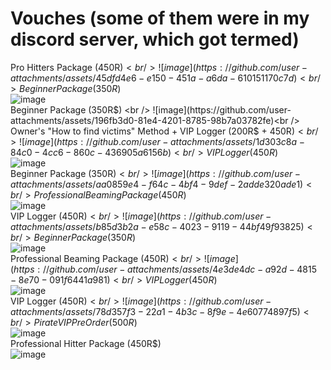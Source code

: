 # Vouches (some of them were in my discord server, which got termed)
Pro Hitters Package (450R$)  <br />
![image](https://github.com/user-attachments/assets/45dfd4e6-e150-451a-a6da-610151170c7d)<br />
Beginner Package (350R$) <br />
![image](https://github.com/user-attachments/assets/81d74a7f-377b-4db4-826b-17f246ca63da)<br />
Beginner Package (350R$) <br />
![image](https://github.com/user-attachments/assets/196fb3d0-81e4-4201-8785-98b7a03782fe)<br />
Owner's "How to find victims" Method + VIP Logger (200R$ + 450R$) <br />
![image](https://github.com/user-attachments/assets/1d303c8a-84c0-4cc6-860c-436905a6156b) <br />
VIP Logger (450R$) <br />
![image](https://github.com/user-attachments/assets/62d380c0-9537-4029-92a0-e4bd10b529d6) <br />
Beginner Package (350R$) <br />
![image](https://github.com/user-attachments/assets/aa0859e4-f64c-4bf4-9def-2adde320ade1) <br />
Professional Beaming Package (450R$) <br />
![image](https://github.com/user-attachments/assets/b7911da8-9b3f-46d6-b59d-aa032dd3ef9b) <br />
VIP Logger (450R$) <br />
![image](https://github.com/user-attachments/assets/b85d3b2a-e58c-4023-9119-44bf49f93825) <br />
Beginner Package (350R$) <br />
![image](https://github.com/user-attachments/assets/f6557c66-d268-4241-9509-3dff322d2733) <br />
Professional Beaming Package (450R$) <br />
![image](https://github.com/user-attachments/assets/4e3de4dc-a92d-4815-8e70-091f6441a981) <br />
VIP Logger (450R$) <br />
![image](https://github.com/user-attachments/assets/fe0a4020-6a43-463e-aaaf-147b451a0d6b) <br />
VIP Logger (450R$) <br />
![image](https://github.com/user-attachments/assets/78d357f3-22a1-4b3c-8f9e-4e60774897f5) <br />
PirateVIP PreOrder (500R$) <br />
![image](https://github.com/user-attachments/assets/e50b2128-0f9f-424d-9c91-9105863af8e9) <br />
Professional Hitter Package (450R$) <br />
![image](https://github.com/user-attachments/assets/4e52bce7-28d1-4bf5-99be-4f66b6054b17) <br />

